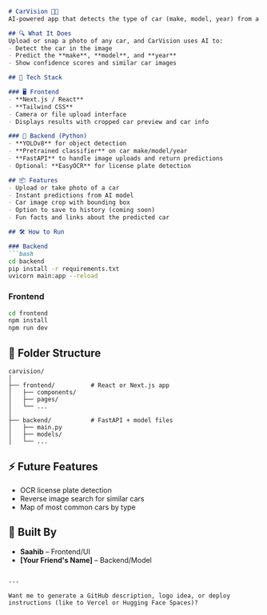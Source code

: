 ````markdown
# CarVision 🚗📸  
AI-powered app that detects the type of car (make, model, year) from a photo.

## 🔍 What It Does
Upload or snap a photo of any car, and CarVision uses AI to:
- Detect the car in the image
- Predict the **make**, **model**, and **year**
- Show confidence scores and similar car images

## 🧠 Tech Stack

### 🖥️ Frontend
- **Next.js / React**
- **Tailwind CSS**
- Camera or file upload interface
- Displays results with cropped car preview and car info

### 🐍 Backend (Python)
- **YOLOv8** for object detection
- **Pretrained classifier** on car make/model/year
- **FastAPI** to handle image uploads and return predictions
- Optional: **EasyOCR** for license plate detection

## 📦 Features
- Upload or take photo of a car
- Instant predictions from AI model
- Car image crop with bounding box
- Option to save to history (coming soon)
- Fun facts and links about the predicted car

## 🛠 How to Run

### Backend
```bash
cd backend
pip install -r requirements.txt
uvicorn main:app --reload
````

### Frontend

```bash
cd frontend
npm install
npm run dev
```

## 📁 Folder Structure

```
carvision/
│
├── frontend/          # React or Next.js app
│   ├── components/
│   ├── pages/
│   └── ...
│
├── backend/           # FastAPI + model files
│   ├── main.py
│   ├── models/
│   └── ...
```

## ⚡ Future Features

* OCR license plate detection
* Reverse image search for similar cars
* Map of most common cars by type

## 👥 Built By

* **Saahib** – Frontend/UI
* **\[Your Friend's Name]** – Backend/Model

```

---

Want me to generate a GitHub description, logo idea, or deploy instructions (like to Vercel or Hugging Face Spaces)?
```
